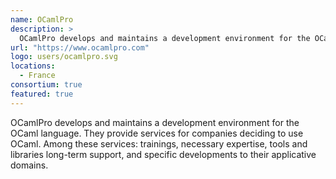 ```yaml
---
name: OCamlPro
description: >
  OCamlPro develops and maintains a development environment for the OCaml language.
url: "https://www.ocamlpro.com"
logo: users/ocamlpro.svg
locations:
  - France
consortium: true
featured: true
---
```


OCamlPro develops and maintains a development environment for the OCaml language. They provide services for companies deciding to use OCaml. Among these services: trainings, necessary expertise, tools and libraries long-term support, and specific developments to their applicative domains.